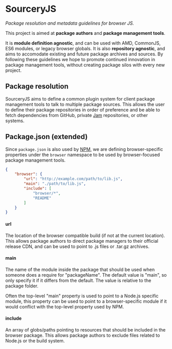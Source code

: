 # SourceryJS

*Package resolution and metadata guidelines for browser JS.*

This project is aimed at **package authors** and **package management tools**.

It is **module definition agnostic**, and can be used with AMD, CommonJS,
ES6 modules, or legacy browser globals. It is also **repository agnostic**,
and aims to accomodate existing and future package archives and sources. By
following these guidelines we hope to promote continued innovation in package
management tools, without creating package silos with every new project.


## Package resolution

SourceryJS aims to define a common plugin system for client package management
tools to talk to multiple package sources. This allows the user to define their
package repositories in order of preference and be able to fetch dependencies
from GitHub, private [Jam](http://github.com/caolan/jam) repositories, or other
systems.


## Package.json (extended)

Since `package.json` is also used by [NPM](http://npmjs.org), we are defining
browser-specific properties under the `browser` namespace to be used by
browser-focused package management tools.

```json
{
    "browser": {
        "url": "http://example.com/path/to/lib.js",
        "main": "./path/to/lib.js",
        "include": [
            "browser/*",
            "README"
        ]
    }
}
```

#### url

The location of the browser compatible build (if not at the current location).
This allows package authors to direct package managers to their official release
CDN, and can be used to point to .js files or .tar.gz archives.

#### main

The name of the module inside the package that should be used when someone does
a require for "packageName". The default value is "main", so only specify it if
it differs from the default. The value is relative to the package folder.

Often the top-level "main" property is used to point to a Node.js specific module,
this property can be used to point to a browser-specific module if it would
conflict with the top-level property used by NPM.

#### include

An array of globs/paths pointing to resources that should be included in the
browser package. This allows package authors to exclude files related to Node.js
or the build system.
